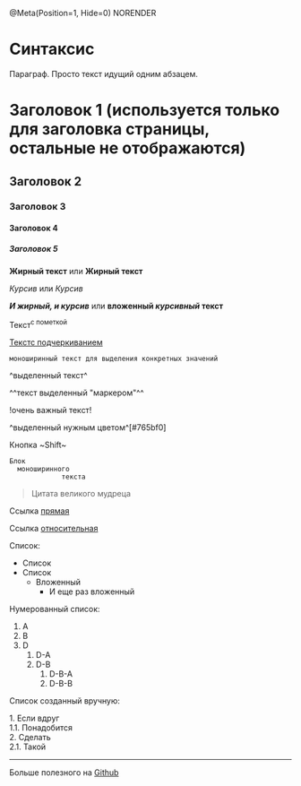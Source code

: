 @Meta(Position=1, Hide=0) NORENDER

# Синтаксис 

Параграф. Просто текст идущий одним абзацем.

# Заголовок 1 (используется только для заголовка страницы, остальные не отображаются)

## Заголовок 2

### Заголовок 3

#### Заголовок 4

##### Заголовок 5


**Жирный текст** или __Жирный текст__

*Курсив* или _Курсив_

***И жирный, и курсив*** или **вложенный _курсивный_ текст**

Текст<sup>с пометкой</sup>

<ins>Текстс подчеркиванием</ins>

`моноширинный текст для выделения конкретных значений`

^выделенный текст^

^^текст выделенный "маркером"^^

!очень важный текст!

^выделенный нужным цветом^[#765bf0]

Кнопка ~Shift~

```
Блок 
  моноширинного
             текста
```

> Цитата великого мудреца

Ссылка [прямая](https://tacticalshift.ru/docs/SOP/Communications/documentation_sop_medevac.html)

Ссылка [относительная](HowToUpdate.html)

Список:

- Список 
- Список
    - Вложенный
        - И еще раз вложенный

Нумерованный список:

1. A
2. B
3. D
    1. D-A
    2. D-B
        1. D-B-A
        2. D-B-B

Список созданный вручную:

1\. Если вдруг  
1\.1. Понадобится  
2\. Сделать  
2\.1. Такой  

---

Больше полезного на [Github](https://docs.github.com/en/get-started/writing-on-github/getting-started-with-writing-and-formatting-on-github/basic-writing-and-formatting-syntax#relative-links)